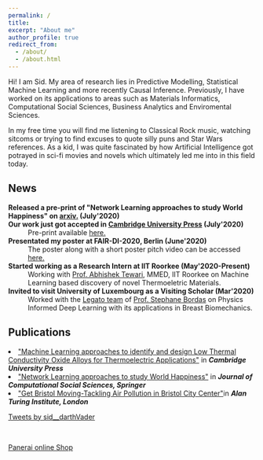 ```yaml
---
permalink: /
title: 
excerpt: "About me"
author_profile: true
redirect_from: 
  - /about/
  - /about.html
---
```


Hi! I am Sid. My area of research lies in Predictive Modelling, Statistical Machine Learning and more recently Causal Inference. 
Previously, I have worked on its applications to areas such as Materials Informatics, Computational Social Sciences, Business Analytics and Enviromental Sciences.

In my free time you will find me listening to Classical Rock music, watching sitcoms or trying to find excuses to quote silly puns and Star Wars references. As a kid, I was quite fascinated by how Artificial Intelligence got potrayed in sci-fi movies and novels which ultimately led me into in this field today.


## News
<dl>
  <dt><b>Released a pre-print of "Network Learning approaches to study World Happiness" on <a href="http://arxiv.org/abs/2007.09181"> arxiv.</a> (July'2020)</b></dt>
  <dt><b>Our work just got accepted in <a href="https://www.cambridge.org/core/journals/data-centric-engineering"> Cambridge University Press</a> (July'2020)</b></dt>
  <dd>Pre-print available <a href="https://drive.google.com/file/d/1C5chgw5nUV44JG-4XRjZg5k0dOxDA29O/view?usp=sharing">here.</a>
  <dt><b>Presentated my poster at FAIR-DI-2020, Berlin (June'2020)</b></dt>
  <dd> The poster along with a short poster pitch video can be accessed <a href="https://th.fhi-berlin.mpg.de/meetings/fairdi2020/index.php?n=Meeting.PosterDetails&poster_id=8">here.</a>
  <dt><b>Started working as a Research Intern at IIT Roorkee (May'2020-Present)</b></dt>
  <dd>Working with <a href="https://www.iitr.ac.in/~MT/Abhishek_Tewari">Prof. Abhishek Tewari</a>, MMED, IIT Roorkee on Machine Learning based discovery of novel Thermoeletric Materials.  
</dd>
  <dt><b>Invited to visit University of Luxembourg as a Visiting Scholar (Mar'2020)</b></dt>
  <dd>Worked with the <a href="https://legato-team.eu/ "> Legato team</a> of  <a href="https://wwwfr.uni.lu/recherche/fstm/doe/members/stephane_bordas">Prof. Stephane Bordas</a> on Physics Informed Deep Learning with its applications in Breast Biomechanics.</dd>
</dl>

## Publications

  <li><a href="https://drive.google.com/file/d/1C5chgw5nUV44JG-4XRjZg5k0dOxDA29O/view?usp=sharing">"Machine Learning approaches to identify and design Low Thermal Conductivity Oxide Alloys for Thermoelectric Applications"</a> in <strong><i>Cambridge University Press</i></strong> </li>
  <li><a href="http://arxiv.org/abs/2007.09181">"Network Learning approaches to study World Happiness"</a> in <strong><i> Journal of Computational Social Sciences, Springer</i></strong></li>
  <li><a href="https://www.turing.ac.uk/research/publications/data-study-group-network-final-report-bristol-city-council">"Get Bristol Moving-Tackling Air Pollution in Bristol City Center"</a>in <strong><i>Alan Turing Institute, London</i></strong></li>

  <a class="twitter-timeline" width="380" height="400" href="https://twitter.com/sid__darthVader?ref_src=twsrc%5Etfw">Tweets by sid__darthVader</a> <script async src="https://platform.twitter.com/widgets.js" charset="utf-8"></script> 
  
<script type="text/javascript" src="https://www.counters-free.net/count/64ng"></script><br>
 <a href='https://www.horando.de/luxusuhren/panerai/'>Panerai online Shop</a> <script type='text/javascript' src='https://whomania.com/ctr?id=2efce85e2833354053291694cdf0240ebe4317a8'></script>
